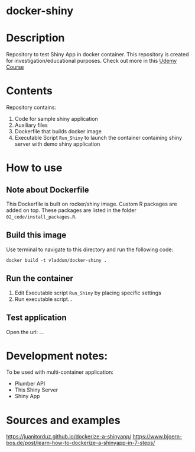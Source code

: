 # docker-shiny

# Description

Repository to test Shiny App in docker container. This repository is created for investigation/educational purposes. Check out more in this [Udemy Course](https://www.udemy.com/course/docker-containers-data-science-reproducible-research/?referralCode=8CFCF7D8B36B99E28012)

# Contents

Repository contains:

1. Code for sample shiny application
2. Auxiliary files
3. Dockerfile that builds docker image
4. Executable Script `Run_Shiny` to launch the container containing shiny server with demo shiny application

# How to use

## Note about Dockerfile

This Dockerfile is built on rocker/shiny image. Custom R packages are added on top. These packages are listed in the folder `02_code/install_packages.R`. 

## Build this image

Use terminal to navigate to this directory and run the following code:

`docker build -t vladdsm/docker-shiny .`

## Run the container

1. Edit Executable script `Run_Shiny` by placing specific settings
2. Run executable script...

## Test application

Open the url: ...

# Development notes:

To be used with multi-container application:

* Plumber API
* This Shiny Server
* Shiny App

# Sources and examples

https://juanitorduz.github.io/dockerize-a-shinyapp/
https://www.bjoern-bos.de/post/learn-how-to-dockerize-a-shinyapp-in-7-steps/

